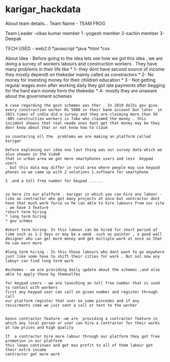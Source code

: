 # karigar_hackdata
About team details...
Team Name - TEAM FROG

Team Leader -vikas kumar
member 1 -yogesh 
member 2-sachin 
member 3- Deepak 


TECH USED -
web2.0
*javascript
*java
*html
*css

About idea -
Before going to the idea lets see how we got this idea , we are doing a survey of workers labours and construction workers . They have many problems in their life like * 1- they dont have second source of income they mostly dependt on thekedar mainly called as constractors 
    * 2- No money for investing money for their children education
    * 3 - Not getting regular wages even after working daily they got late payments after begging for the hard earn money form the thekedar 
    * 4- mostly they are unaware about the government schemes 

    A case regarding the govt schemes was ther . In 2019 delhi gov give every construction worker Rs 5000 in their bank account but later  in 2021 times of india did a survey and they are claiming more than 50 -80% construction workers is fake who claimed the money . this incident showss that real neede ones dont get that money may be they donr know about thar or not know how to claim 

    so countering all the  problems we are making an platform called karigar

    before explaning our idea one last thing was our survey data which we also showen in the vide0
    that in urban area we got more smartphones users and less  keypad users
    . but this data may differ in rural area where people may use keypad phones so we came up with 2 solutions 1.software for smartphone 
                                                                                                              2 .and a toll free number for keypad ......
                                                                                                              
                                                                                                              
    so here its our platform . karigar in which you can hire any labour - like an contractor who got many projects at once but vontractor dont have that much work force so he can able to hire labours from our site
    . we have 3 feature 
    *short term hiring
    * long term hiring
    * gov schmes 

    #short term hiring- In this labour can be hired for short period of time such as 1-2 days or may be a week .such as painter , a good wall designer who can get more money and get multiple work at once so that he can earn more 

    #long term hiring - In this those labours who dont want to go anywhere just like some have to shift their cities for work . But not now any laboyr can find long term work 

    #schemes - we are providing daily update about the schemes ,and also able to apply those by themselfes 

    for keypad users - we are launching an toll free number that is used to contact with workers 
    first any keypad user can call on given number and register through call
    our platform register that user on some pincodes and if any recuirments come we just sent a call or text to the worker 


    bonus contractor feature -we are  providing a contractor feature in which any local person or user can hire a contractor for their works at low prices and high quality 

    If  a contractor hire more labour through our platform they got free promotion in our platform
    this loops continues and get max profit to all of them labour got their extra income 
    contractor get more work 
    

